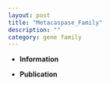 ```yaml
---
layout: post
title: "Metacaspase_Family"
description: ""
category: gene family
---
```


* **Information**  

* **Publication**  


